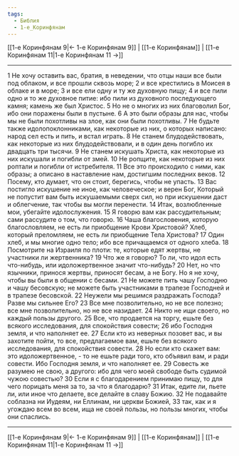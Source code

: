 ```yaml
---
tags:
  - Библия
  - 1-е_Коринфянам
---
```

[[1-е Коринфянам 9|← 1-е Коринфянам 9]] | [[1-е Коринфянам]] | [[1-е Коринфянам 11|1-е Коринфянам 11 →]]

---
1 Не хочу оставить вас, братия, в неведении, что отцы наши все были под облаком, и все прошли сквозь море;
2 и все крестились в Моисея в облаке и в море;
3 и все ели одну и ту же духовную пищу;
4 и все пили одно и то же духовное питие: ибо пили из духовного последующего камня; камень же был Христос.
5 Но не о многих из них благоволил Бог, ибо они поражены были в пустыне.
6 А это были образы для нас, чтобы мы не были похотливы на злое, как они были похотливы.
7 Не будьте также идолопоклонниками, как некоторые из них, о которых написано: народ сел есть и пить, и встал играть.
8 Не станем блудодействовать, как некоторые из них блудодействовали, и в один день погибло их двадцать три тысячи.
9 Не станем искушать Христа, как некоторые из них искушали и погибли от змей.
10 Не ропщите, как некоторые из них роптали и погибли от истребителя.
11 Все это происходило с ними, как образы; а описано в наставление нам, достигшим последних веков.
12 Посему, кто думает, что он стоит, берегись, чтобы не упасть.
13 Вас постигло искушение не иное, как человеческое; и верен Бог, Который не попустит вам быть искушаемыми сверх сил, но при искушении даст и облегчение, так чтобы вы могли перенести.
14 Итак, возлюбленные мои, убегайте идолослужения.
15 Я говорю вам как рассудительным; сами рассудите о том, что говорю.
16 Чаша благословения, которую благословляем, не есть ли приобщение Крови Христовой? Хлеб, который преломляем, не есть ли приобщение Тела Христова?
17 Один хлеб, и мы многие одно тело; ибо все причащаемся от одного хлеба.
18 Посмотрите на Израиля по плоти: те, которые едят жертвы, не участники ли жертвенника?
19 Что же я говорю? То ли, что идол есть что-нибудь, или идоложертвенное значит что-нибудь?
20 Нет, но что язычники, принося жертвы, приносят бесам, а не Богу. Но я не хочу, чтобы вы были в общении с бесами.
21 Не можете пить чашу Господню и чашу бесовскую; не можете быть участниками в трапезе Господней и в трапезе бесовской.
22 Неужели мы решимся раздражать Господа? Разве мы сильнее Его?
23 Все мне позволительно, но не все полезно; все мне позволительно, но не все назидает.
24 Никто не ищи своего, но каждый пользы другого.
25 Все, что продается на торгу, ешьте без всякого исследования, для спокойствия совести;
26 ибо Господня земля, и что наполняет ее.
27 Если кто из неверных позовет вас, и вы захотите пойти, то все, предлагаемое вам, ешьте без всякого исследования, для спокойствия совести.
28 Но если кто скажет вам: это идоложертвенное, - то не ешьте ради того, кто объявил вам, и ради совести. Ибо Господня земля, и что наполняет ее.
29 Совесть же разумею не свою, а другого: ибо для чего моей свободе быть судимой чужою совестью?
30 Если я с благодарением принимаю пищу, то для чего порицать меня за то, за что я благодарю?
31 Итак, едите ли, пьете ли, или иное что делаете, все делайте в славу Божию.
32 Не подавайте соблазна ни Иудеям, ни Еллинам, ни церкви Божией,
33 так, как и я угождаю всем во всем, ища не своей пользы, но пользы многих, чтобы они спаслись.

---
[[1-е Коринфянам 9|← 1-е Коринфянам 9]] | [[1-е Коринфянам]] | [[1-е Коринфянам 11|1-е Коринфянам 11 →]]